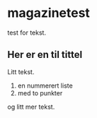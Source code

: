 magazinetest
============

test for tekst.


## Her er en til tittel

Litt tekst.

1. en nummerert liste
2. med to punkter

og litt mer tekst.